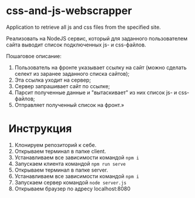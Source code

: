 # css-and-js-webscrapper

Application to retrieve all js and css files from the specified site.

Реализовать на NodeJS сервис, который для заданного пользователем сайта выводит список подключенных js- и css-файлов.

Пошаговое описание:

1. Пользователь на фронте указывает ссылку на сайт (можно сделать селект из заранее заданного списка сайтов);
2. Эта ссылка уходит на сервер;
3. Сервер запрашивает сайт по ссылке;
4. Парсит полученные данные и "вытаскивает" из них список js- и css-файлов;
5. Отправляет полученный список на фронт.»

#  Инструкция

1. Клонируем репозиторий к себе.
2. Открываем терминал в папке client.
3. Устанавливаем все зависимости командой `npm i`
4. Запускаем клиента командой `npm run serve`
5. Открываем терминал в папке server.
6. Устанавливаем все зависимости командой `npm i`
7. Запускаем сервер командой `node server.js`
8. Открываем браузер по адресу localhost:8080
